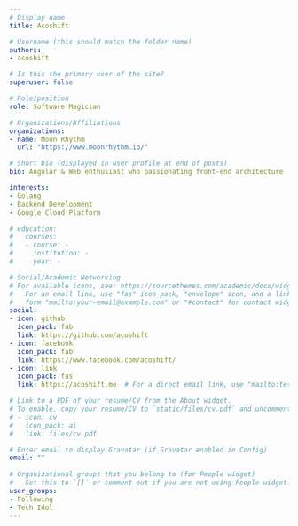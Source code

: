 ```yaml
---
# Display name
title: Acoshift

# Username (this should match the folder name)
authors:
- acoshift

# Is this the primary user of the site?
superuser: false

# Role/position
role: Software Magician

# Organizations/Affiliations
organizations:
- name: Moon Rhythm
  url: "https://www.moonrhythm.io/"

# Short bio (displayed in user profile at end of posts)
bio: Angular & Web enthusiast who passionating front-end architecture

interests:
- Golang
- Backend Development
- Google Cloud Platform

# education:
#   courses:
#   - course: -
#     institution: -
#     year: -

# Social/Academic Networking
# For available icons, see: https://sourcethemes.com/academic/docs/widgets/#icons
#   For an email link, use "fas" icon pack, "envelope" icon, and a link in the
#   form "mailto:your-email@example.com" or "#contact" for contact widget.
social:
- icon: github
  icon_pack: fab
  link: https://github.com/acoshift
- icon: facebook
  icon_pack: fab
  link: https://www.facebook.com/acoshift/
- icon: link
  icon_pack: fas
  link: https://acoshift.me  # For a direct email link, use "mailto:test@example.org".

# Link to a PDF of your resume/CV from the About widget.
# To enable, copy your resume/CV to `static/files/cv.pdf` and uncomment the lines below.  
# - icon: cv
#   icon_pack: ai
#   link: files/cv.pdf

# Enter email to display Gravatar (if Gravatar enabled in Config)
email: ""
  
# Organizational groups that you belong to (for People widget)
#   Set this to `[]` or comment out if you are not using People widget.  
user_groups:
- Following
- Tech Idol
---
```

